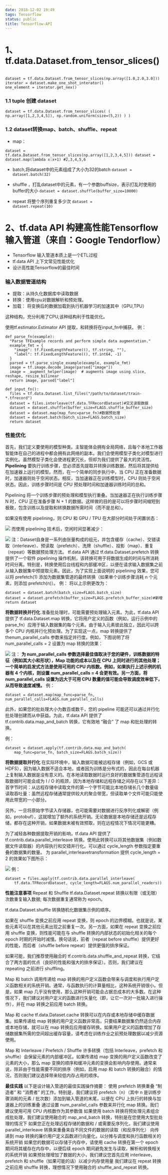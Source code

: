 ```yaml
---
date: 2018-12-02 19:49
tags: Tensorflow
status: public
title: Tensorflow-API
---
```


# 1、tf.data.Dataset.from_tensor_slices()
<code>
dataset = tf.data.Dataset.from_tensor_slices(np.array([1.0,2.0,3.0]))
iterator = dataset.make_one_shot_interator()
one_element = iterator.get_nex()
</code>


### 1.1 tuple 创建 dataset
<code>dataset = tf.data.Dataset.from_tensor_slices(
    (
        np.array([1,2,3,4,5]),
        np.random.uniform(size=(5,2))
    )
)</code>


### 1.2 dataset转换map、batch、shuffle、repeat
+ map：

<code>dataset = tf.data.Dataset.from_tensor_slices(np.array([1,2,3,4,5]))
dataset = dataset.map(lambda x:x+1) #2,3,4,5,6</code>

+ batch,将dataset中的元素组成了大小为32的batch
<code>dataset = dataset.batch(32)</code>

+ shuffle ，打乱dataset中的元素，有一个参数buffsize，表示打乱时使用的buffer的大小
<code>dataset = dataset.shuffle(buffer_size=10000)</code>

+ repeat 将整个序列重复多少次
<code>dataset = dataset.repeat(10)</code>

# 2、tf.data API 构建高性能Tensorflow输入管道（来自：Google Tendorflow）
+ Tensorflow 输入管道本质上是一个ETL过程
+ tf.data API 上下文常见性能优化
+ 设计高性能Tensorflow的最佳时间
### 输入数据管道结构
* 提取：从持久化数据库中读取数据
* 转换：使用cpu对数据解析和预处理。
* 加载： 将变换后的数据加载到执行机器学习的加速其中（GPU,TPU）

这种结构，充分利用了CPU,该种结构利于性能优化。

使用tf.estimator.Estimator API 提取，和转换将在input_fn中捕获。
例：
```
def parse_fn(example):
  "Parse TFExample records and perform simple data augmentation."
  example_fmt = {
    "image": tf.FixedLengthFeature((), tf.string, ""),
    "label": tf.FixedLengthFeature((), tf.int64, -1)
  }
  parsed = tf.parse_single_example(example, example_fmt)
  image = tf.image.decode_image(parsed["image"])
  image = _augment_helper(image)  # augments image using slice, reshape, resize_bilinear
  return image, parsed["label"]

def input_fn():
  files = tf.data.Dataset.list_files("/path/to/dataset/train-*.tfrecord")
  dataset = files.interleave(tf.data.TFRecordDataset)#交叉读取数据
  dataset = dataset.shuffle(buffer_size=FLAGS.shuffle_buffer_size)
  dataset = dataset.map(map_func=parse_fn)#数据预处理
  dataset = dataset.batch(batch_size=FLAGS.batch_size)
  return dataset
```
### 性能优化
首先，我们定义要使用的模型种类。主智能体会拥有全局网络，且每个本地工作器智能体在自己的进程中都会拥有此网络的副本。我们会使用模型子类化对模型进行实例化。虽然模型子类化会使进程更冗长，但却为我们提供了最大的灵活性。
**Pipelining**
要执行训练步骤，您必须首先提取并转换训练数据，然后将其提供给在加速器上运行的模型。然而，在一个简单的同步执行中，当 CPU 正在准备数据时，加速器则处于空闲状态。相反，当加速器正在训练模型时，CPU 则处于空闲状态。因此，训练步骤时间是 CPU 预处理时间和加速器训练时间的总和。

Pipelining 将一个训练步骤的预处理和模型执行重叠。当加速器正在执行训练步骤 N 时，CPU 正在准备步骤 N + 1 的数据。这样做的目的是可以将步骤时间缩短到极致，包含训练以及提取和转换数据所需时间（而不是总和）。

如果没有使用 pipelining，则 CPU 和 GPU / TPU 在大部分时间处于闲置状态：

![](./_image/2019-01-11-13-24-04.jpg)
而使用 pipelining 技术后，空闲时间显著减少：


![](./_image/2019-01-11-13-24-20.jpg)
注：Dataset自身是一系列由张量构成的组元，并包含缓存（cache）、交错读取（interleave）、预读取（prefetch）、洗牌（shuffle）、投影（map）、重复（repeat）等数据预处理方法。
tf.data API 通过 tf.data.Dataset.prefetch 转换提供了一个软件 pipelining 操作机制，该转换可用于将数据生成的时间与所消耗时间分离。特别是，转换使用后台线程和内部缓冲区，以便在请求输入数据集之前从输入数据集中预提取元素。因此，为了实现上面说明的 pipelining 效果，您可以将 prefetch(1) 添加为数据集管道的最终转换（如果单个训练步骤消耗 n 个元素，则添加 prefetch(n)）。
例：
将以上示例更改为：
```
dataset = dataset.batch(batch_size=FLAGS.batch_size)
dataset = dataset.prefetch(buffer_size=FLAGS.prefetch_buffer_size)#新增
return dataset
```

**将数据转换并行化**
准备批处理时，可能需要预处理输入元素。为此，tf.data API 提供了 tf.data.Dataset.map 转换，它将用户定义的函数（例如，运行示例中的 parse_fn）应用于输入数据集的每个元素。由于输入元素彼此独立，因此可以跨多个 CPU 内核并行化预处理。为了实现这一点，map 转换提供了 thenum_parallel_calls 参数来指定并行度。例如，下图说明了将 num_parallel_calls = 2 设置为 map 转换的效果：

![](./_image/2019-01-11-13-30-51.jpg)
注：
**为 num_parallel_calls 参数选择最佳值取决于您的硬件，训练数据的特征（例如其大小和形状），Map 功能的成本以及在 CPU 上同时进行的其他处理；一个简单的启发式方法是使用可用的 CPU 内核数。例如，如果执行上述示例的机器有 4 个内核，则设置 num_parallel_calls = 4 会更有效。另一方面，将 num_parallel_calls 设置为远大于可用 CPU 数量的值可能会导致调度效率低下，从而导致速度减慢。**
例：
```
dataset = dataset.map(map_func=parse_fn, num_parallel_calls=FLAGS.num_parallel_calls)
```

此外，如果您的批处理大小为数百或数千，您的 pipeline 可能还可以通过并行化批处理创建而从中获益。为此，tf.data API 提供了 tf.contrib.data.map_and_batch 转换，它有效地 “融合” 了 map 和批处理的转换。

例：
```
dataset = dataset.apply(tf.contrib.data.map_and_batch(
    map_func=parse_fn, batch_size=FLAGS.batch_size))
```
**将数据提取并行化**
在实际环境中，输入数据可能被远程存储（例如，GCS 或 HDFS），因为输入数据不适合本地，或者因为训练是分布式的，因此在每台机器上复制输入数据是没有意义的。在本地读取数据时运行良好的数据集管道在远程读取数据时可能会成为 I / O 的瓶颈，因为本地存储和远程存储之间存在以下差异：
首字节时间：从远程存储中读取文件的第一个字节可能比本地存储长几个数量级
读取吞吐量：虽然远程存储通常提供较大的聚合带宽，但读取单个文件可能只能使用此带宽的一小部分。

另外，一旦将原始字节读入存储器，也可能需要对数据进行反序列化或解密（例如，protobuf），这就增加了额外的系统开销。无论数据是本地存储还是远程存储，都存在这种开销，如果数据未被有效预取，则在远程情况下情况可能更糟。

为了减轻各种数据提取开销的影响，tf.data API 提供了 tf.contrib.data.parallel_interleave 转换。使用此转换可以将其他数据集（例如数据文件读取器）的内容执行和交错并行化。可以通过 cycle_length 参数指定要重叠的数据集的数量。
为 parallel_interleavetransformation 提供 cycle_length = 2 的效果如下图所示：

![](./_image/2019-01-11-13-36-57.jpg)
例：
```
dataset = files.apply(tf.contrib.data.parallel_interleave(
    tf.data.TFRecordDataset, cycle_length=FLAGS.num_parallel_readers))
```
**性能注意事项**
Repeat 和 Shuffle 
tf.data.Dataset.repeat 转换以有限（或无限）次数重复输入数据; 每次数据重复通常称为 epoch。 

tf.data.Dataset.shuffle 转换随机化数据集示例的顺序。

如果在 shuffle 变换之前应用 repeat 变换，则 epoch 的边界模糊。也就是说，某些元素可以在其他元素出现之前重复一次。另一方面，如果在 repeat 变换之前应用 shuffle 变换，则性能可能在与 shuffle 转换的内部状态的初始化相关的每个 epoch 时期的开始时减慢。换句话说，前者（repeat before shuffle）提供更好的性能，而后者（shuffle before repeat）提供更强的排序保证。

如果可能，我们推荐使用融合的 tf.contrib.data.shuffle_and_repeat 转换，它结合了两方面的优点（良好的性能和强大的排序保证）。否则，我们建议在 repeating 之前进行 shuffling。

Map 和 batch
调用传递给 map 转换的用户定义函数会带来与调度和执行用户定义函数相关的系统开销。通常，与函数执行的计算量相比，这种系统开销很小。但是，如果 map 几乎没有使用，那么这种开销可能会占据总成本的大多数。在这种情况下，我们建议对用户定义的函数进行矢量化（即，让它一次对一批输入进行操作），并在 map 转换之前应用 batch 转换。

Map 和 cache
tf.data.Dataset.cache 转换可以在内存或本地存储中缓存数据集。如果传递给 map 转换的用户定义函数非常高，只要结果数据集仍然适合内存或本地存储，就可以在 map 转换后应用缓存转换。如果用户定义的函数增加了存储数据集所需的空间超出缓存容量，请考虑在训练作业之前预处理数据以减少资源使用。

Map 和 Interleave / Prefetch / Shuffle
许多转换（包括 Interleave，prefetch 和 shuffle）会保留元素的内部缓冲区。如果传递给 map 变换的用户定义函数改变了元素的大小，那么 map 变换的顺序和缓冲元素的变换会影响内存使用。通常来说，除非由于性能需要不同的排序（例如，启用 map 和 batch 转换的融合）的情况，否则我们建议选择带来较低内存占用的顺序。

**最佳实践**
以下是设计输入管道的最佳实践操作摘要：
使用 prefetch 转换重叠 “制造者” 和 “消费者” 的工作。特别是，我们建议将 prefetch（n）（其中 n 是训练步骤消耗的元素 / 批次数）添加到输入管道的末尾，以便在 CPU 上执行的转换与加速器上的训练重叠
通过设置 num_parallel_calls 参数来并行化 map 转换。我们建议使用可用 CPU 内核数作为其参数值
如果使用 batch 转换将预处理元素组合成批处理，我们建议使用融合的 map_and_batch 转换，特别是在您使用大型批处理的情况下
如果您正在处理远程存储的数据和 / 或需要反序列化，我们建议使用 parallel_interleave 转换来重叠来自不同文件的数据的读取（和反序列化）
向传递到 map 转换的廉价用户定义函数进行向量化，以分摊与调度和执行函数相关的系统开销
如果您的数据可以存储于内存中，请使用 cache 转换在第一个 epoch 期间将其缓存在内存中，以便后续 epoch 期间避免发生与读取，解析和转换相关的系统开销
如果预处理增加了数据的大小，我们建议您首先应用 interleave，prefetch 和 shuffle（如果可能的话）以减少内存使用量
我们建议在 repeat 转换之前应用 shuffle 转换，理想情况下使用融合的 shuffle_and_repeat 转换。









